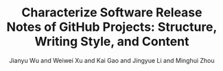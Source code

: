 ---
author: Jianyu Wu and Weiwei Xu and Kai Gao and Jingyue Li and Minghui Zhou
doi: 10.1109/SANER56733.2023.00051
pages: 473-484
proceeding: "30th IEEE International Conference on Software Analysis, Evolution and Reengineering, Macao SAR, China, March 21st-24th, 2023."
timestamp: Tue, 21 Jan 2023 01:00:00 +0200
title: 'Characterize Software Release Notes of GitHub Projects: Structure, Writing Style, and Content'
year: '2023'
---